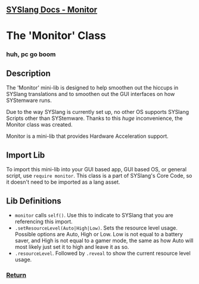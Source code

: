 ## [SYSlang Docs - Monitor](https://jodri-code.github.io/sysl-docs/SYSlang/class)

# The 'Monitor' Class
### huh, pc go boom

## Description
The 'Monitor' mini-lib is designed to help smoothen out the hiccups in SYSlang translations and to smoothen out the GUI interfaces on how SYStemware runs.

Due to the way SYSlang is currently set up, no other OS supports SYSlang Scripts other than SYStemware. Thanks to this _huge_ inconvenience, the Monitor class was created.

Monitor is a mini-lib that provides Hardware Acceleration support.

## Import Lib
To import this mini-lib into your GUI based app, GUI based OS, or general script, use `require monitor`. This class is a part of SYSlang's Core Code, so it doesn't need to be imported as a lang asset.

## Lib Definitions
- `monitor` calls `self()`. Use this to indicate to SYSlang that you are referencing this import.
- `.setResourceLevel(Auto|High|Low)`. Sets the resource level usage. Possible options are Auto, High or Low. Low is not equal to a battery saver, and High is not equal to a gamer mode, the same as how Auto will most likely just set it to high and leave it as so.
- `.resourceLevel`. Followed by `.reveal` to show the current resource level usage.

### [Return](https://jodri-code.github.io/sysl-docs/SYSlang/class)
